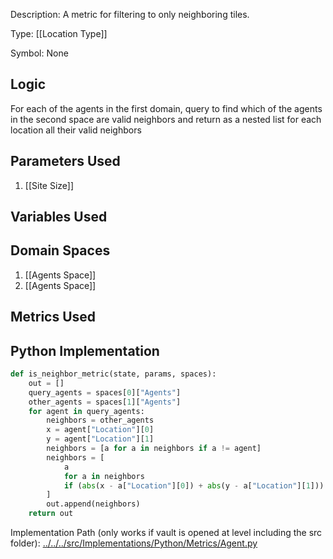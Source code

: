 Description: A metric for filtering to only neighboring tiles.

Type: [[Location Type]]

Symbol: None

## Logic
For each of the agents in the first domain, query to find which of the agents in the second space are valid neighbors and return as a nested list for each location all their valid neighbors

## Parameters Used
1. [[Site Size]]

## Variables Used

## Domain Spaces
1. [[Agents Space]]
2. [[Agents Space]]
## Metrics Used
## Python Implementation
```python
def is_neighbor_metric(state, params, spaces):
    out = []
    query_agents = spaces[0]["Agents"]
    other_agents = spaces[1]["Agents"]
    for agent in query_agents:
        neighbors = other_agents
        x = agent["Location"][0]
        y = agent["Location"][1]
        neighbors = [a for a in neighbors if a != agent]
        neighbors = [
            a
            for a in neighbors
            if (abs(x - a["Location"][0]) + abs(y - a["Location"][1])) == 1
        ]
        out.append(neighbors)
    return out
```
Implementation Path (only works if vault is opened at level including the src folder): [../../../src/Implementations/Python/Metrics/Agent.py](../../../src/Implementations/Python/Metrics/Agent.py)

